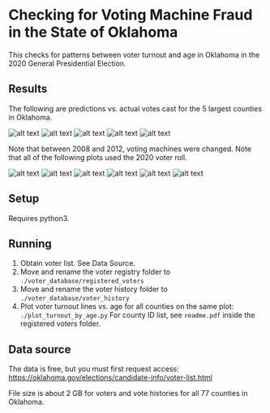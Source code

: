 # Checking for Voting Machine Fraud in the State of Oklahoma

This checks for patterns between voter turnout and age in Oklahoma in the 2020 General Presidential Election.

## Results

The following are predictions vs. actual votes cast for the 5 largest counties in Oklahoma.

![alt text](plots/2020_predict_55.png)
![alt text](plots/2020_predict_72.png)
![alt text](plots/2020_predict_14.png)
![alt text](plots/2020_predict_09.png)
![alt text](plots/2020_predict_16.png)

Note that between 2008 and 2012, voting machines were changed. Note that all of the following plots used the 2020 voter roll.

![alt text](plots/2020.png)
![alt text](plots/2016.png)
![alt text](plots/2012.png)
![alt text](plots/2008.png)
![alt text](plots/2004.png)
![alt text](plots/2000.png)

## Setup

Requires python3.

## Running

1. Obtain voter list. See Data Source.
2. Move and rename the voter registry folder to `./voter_database/registered_voters`
3. Move and rename the voter history folder to `./voter_database/voter_history`
4. Plot voter turnout lines vs. age for all counties on the same plot: `./plot_turnout_by_age.py`
    For county ID list, see `readme.pdf` inside the registered voters folder.

## Data source

The data is free, but you must first request access: https://oklahoma.gov/elections/candidate-info/voter-list.html

File size is about 2 GB for voters and vote histories for all 77 counties in Oklahoma.

